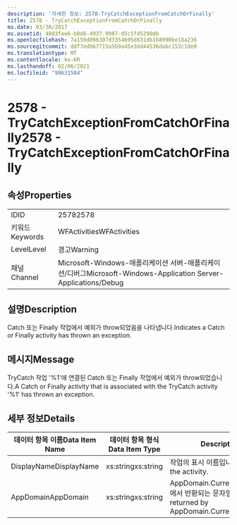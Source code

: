 ```yaml
---
description: '자세한 정보: 2578-TryCatchExceptionFromCatchOrFinally'
title: 2578 - TryCatchExceptionFromCatchOrFinally
ms.date: 03/30/2017
ms.assetid: 4803fee6-b8d8-4937-9907-d5c5fd5299db
ms.openlocfilehash: 7a159d096307d3354695d831db168990be18a236
ms.sourcegitcommit: ddf7edb67715a5b9a45e3dd44536dabc153c1de0
ms.translationtype: MT
ms.contentlocale: ko-KR
ms.lasthandoff: 02/06/2021
ms.locfileid: "99631504"
---
```

# <a name="2578---trycatchexceptionfromcatchorfinally"></a><span data-ttu-id="356c1-103">2578 - TryCatchExceptionFromCatchOrFinally</span><span class="sxs-lookup"><span data-stu-id="356c1-103">2578 - TryCatchExceptionFromCatchOrFinally</span></span>

## <a name="properties"></a><span data-ttu-id="356c1-104">속성</span><span class="sxs-lookup"><span data-stu-id="356c1-104">Properties</span></span>  
  
|||  
|-|-|  
|<span data-ttu-id="356c1-105">ID</span><span class="sxs-lookup"><span data-stu-id="356c1-105">ID</span></span>|<span data-ttu-id="356c1-106">2578</span><span class="sxs-lookup"><span data-stu-id="356c1-106">2578</span></span>|  
|<span data-ttu-id="356c1-107">키워드</span><span class="sxs-lookup"><span data-stu-id="356c1-107">Keywords</span></span>|<span data-ttu-id="356c1-108">WFActivities</span><span class="sxs-lookup"><span data-stu-id="356c1-108">WFActivities</span></span>|  
|<span data-ttu-id="356c1-109">Level</span><span class="sxs-lookup"><span data-stu-id="356c1-109">Level</span></span>|<span data-ttu-id="356c1-110">경고</span><span class="sxs-lookup"><span data-stu-id="356c1-110">Warning</span></span>|  
|<span data-ttu-id="356c1-111">채널</span><span class="sxs-lookup"><span data-stu-id="356c1-111">Channel</span></span>|<span data-ttu-id="356c1-112">Microsoft-Windows-애플리케이션 서버-애플리케이션/디버그</span><span class="sxs-lookup"><span data-stu-id="356c1-112">Microsoft-Windows-Application Server-Applications/Debug</span></span>|  
  
## <a name="description"></a><span data-ttu-id="356c1-113">설명</span><span class="sxs-lookup"><span data-stu-id="356c1-113">Description</span></span>  

 <span data-ttu-id="356c1-114">Catch 또는 Finally 작업에서 예외가 throw되었음을 나타냅니다.</span><span class="sxs-lookup"><span data-stu-id="356c1-114">Indicates a Catch or Finally activity has thrown an exception.</span></span>  
  
## <a name="message"></a><span data-ttu-id="356c1-115">메시지</span><span class="sxs-lookup"><span data-stu-id="356c1-115">Message</span></span>  

 <span data-ttu-id="356c1-116">TryCatch 작업 '%1'에 연결된 Catch 또는 Finally 작업에서 예외가 throw되었습니다.</span><span class="sxs-lookup"><span data-stu-id="356c1-116">A Catch or Finally activity that is associated with the TryCatch activity '%1' has thrown an exception.</span></span>  
  
## <a name="details"></a><span data-ttu-id="356c1-117">세부 정보</span><span class="sxs-lookup"><span data-stu-id="356c1-117">Details</span></span>  
  
|<span data-ttu-id="356c1-118">데이터 항목 이름</span><span class="sxs-lookup"><span data-stu-id="356c1-118">Data Item Name</span></span>|<span data-ttu-id="356c1-119">데이터 항목 형식</span><span class="sxs-lookup"><span data-stu-id="356c1-119">Data Item Type</span></span>|<span data-ttu-id="356c1-120">Description</span><span class="sxs-lookup"><span data-stu-id="356c1-120">Description</span></span>|  
|--------------------|--------------------|-----------------|  
|<span data-ttu-id="356c1-121">DisplayName</span><span class="sxs-lookup"><span data-stu-id="356c1-121">DisplayName</span></span>|<span data-ttu-id="356c1-122">xs:string</span><span class="sxs-lookup"><span data-stu-id="356c1-122">xs:string</span></span>|<span data-ttu-id="356c1-123">작업의 표시 이름입니다.</span><span class="sxs-lookup"><span data-stu-id="356c1-123">The display name of the activity.</span></span>|  
|<span data-ttu-id="356c1-124">AppDomain</span><span class="sxs-lookup"><span data-stu-id="356c1-124">AppDomain</span></span>|<span data-ttu-id="356c1-125">xs:string</span><span class="sxs-lookup"><span data-stu-id="356c1-125">xs:string</span></span>|<span data-ttu-id="356c1-126">AppDomain.CurrentDomain.FriendlyName에서 반환되는 문자열입니다.</span><span class="sxs-lookup"><span data-stu-id="356c1-126">The string returned by AppDomain.CurrentDomain.FriendlyName.</span></span>|
